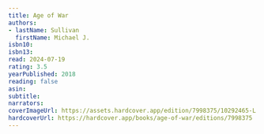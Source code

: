```yaml
---
title: Age of War
authors:
- lastName: Sullivan
  firstName: Michael J.
isbn10:
isbn13:
read: 2024-07-19
rating: 3.5
yearPublished: 2018
reading: false
asin:
subtitle:
narrators:
coverImageUrl: https://assets.hardcover.app/edition/7998375/10292465-L.jpg
hardcoverUrl: https://hardcover.app/books/age-of-war/editions/7998375
---
```

